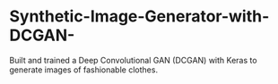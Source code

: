 # Synthetic-Image-Generator-with-DCGAN-
Built and trained a Deep Convolutional GAN (DCGAN) with Keras to generate images of fashionable clothes.
